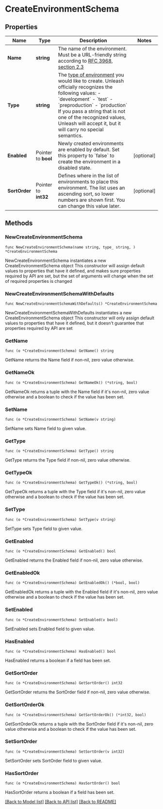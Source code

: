 # CreateEnvironmentSchema

## Properties

Name | Type | Description | Notes
------------ | ------------- | ------------- | -------------
**Name** | **string** | The name of the environment. Must be a URL-friendly string according to [RFC 3968, section 2.3](https://www.rfc-editor.org/rfc/rfc3986#section-2.3) | 
**Type** | **string** | The [type of environment](https://docs.getunleash.io/reference/environments#environment-types) you would like to create. Unleash officially recognizes the following values: - &#x60;development&#x60; - &#x60;test&#x60; - &#x60;preproduction&#x60; - &#x60;production&#x60;  If you pass a string that is not one of the recognized values, Unleash will accept it, but it will carry no special semantics. | 
**Enabled** | Pointer to **bool** | Newly created environments are enabled by default. Set this property to &#x60;false&#x60; to create the environment in a disabled state. | [optional] 
**SortOrder** | Pointer to **int32** | Defines where in the list of environments to place this environment. The list uses an ascending sort, so lower numbers are shown first. You can change this value later. | [optional] 

## Methods

### NewCreateEnvironmentSchema

`func NewCreateEnvironmentSchema(name string, type_ string, ) *CreateEnvironmentSchema`

NewCreateEnvironmentSchema instantiates a new CreateEnvironmentSchema object
This constructor will assign default values to properties that have it defined,
and makes sure properties required by API are set, but the set of arguments
will change when the set of required properties is changed

### NewCreateEnvironmentSchemaWithDefaults

`func NewCreateEnvironmentSchemaWithDefaults() *CreateEnvironmentSchema`

NewCreateEnvironmentSchemaWithDefaults instantiates a new CreateEnvironmentSchema object
This constructor will only assign default values to properties that have it defined,
but it doesn't guarantee that properties required by API are set

### GetName

`func (o *CreateEnvironmentSchema) GetName() string`

GetName returns the Name field if non-nil, zero value otherwise.

### GetNameOk

`func (o *CreateEnvironmentSchema) GetNameOk() (*string, bool)`

GetNameOk returns a tuple with the Name field if it's non-nil, zero value otherwise
and a boolean to check if the value has been set.

### SetName

`func (o *CreateEnvironmentSchema) SetName(v string)`

SetName sets Name field to given value.


### GetType

`func (o *CreateEnvironmentSchema) GetType() string`

GetType returns the Type field if non-nil, zero value otherwise.

### GetTypeOk

`func (o *CreateEnvironmentSchema) GetTypeOk() (*string, bool)`

GetTypeOk returns a tuple with the Type field if it's non-nil, zero value otherwise
and a boolean to check if the value has been set.

### SetType

`func (o *CreateEnvironmentSchema) SetType(v string)`

SetType sets Type field to given value.


### GetEnabled

`func (o *CreateEnvironmentSchema) GetEnabled() bool`

GetEnabled returns the Enabled field if non-nil, zero value otherwise.

### GetEnabledOk

`func (o *CreateEnvironmentSchema) GetEnabledOk() (*bool, bool)`

GetEnabledOk returns a tuple with the Enabled field if it's non-nil, zero value otherwise
and a boolean to check if the value has been set.

### SetEnabled

`func (o *CreateEnvironmentSchema) SetEnabled(v bool)`

SetEnabled sets Enabled field to given value.

### HasEnabled

`func (o *CreateEnvironmentSchema) HasEnabled() bool`

HasEnabled returns a boolean if a field has been set.

### GetSortOrder

`func (o *CreateEnvironmentSchema) GetSortOrder() int32`

GetSortOrder returns the SortOrder field if non-nil, zero value otherwise.

### GetSortOrderOk

`func (o *CreateEnvironmentSchema) GetSortOrderOk() (*int32, bool)`

GetSortOrderOk returns a tuple with the SortOrder field if it's non-nil, zero value otherwise
and a boolean to check if the value has been set.

### SetSortOrder

`func (o *CreateEnvironmentSchema) SetSortOrder(v int32)`

SetSortOrder sets SortOrder field to given value.

### HasSortOrder

`func (o *CreateEnvironmentSchema) HasSortOrder() bool`

HasSortOrder returns a boolean if a field has been set.


[[Back to Model list]](../README.md#documentation-for-models) [[Back to API list]](../README.md#documentation-for-api-endpoints) [[Back to README]](../README.md)


